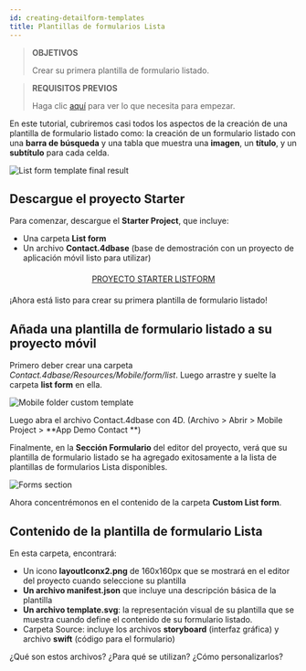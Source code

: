 ```yaml
---
id: creating-detailform-templates
title: Plantillas de formularios Lista
---
```


> **OBJETIVOS**
> 
> Crear su primera plantilla de formulario listado.


> **REQUISITOS PREVIOS**
> 
> Haga clic [aquí](prerequisites.html) para ver lo que necesita para empezar.


En este tutorial, cubriremos casi todos los aspectos de la creación de una plantilla de formulario listado como: la creación de un formulario listado con una **barra de búsqueda** y una tabla que muestra una **imagen**, un **título**, y un **subtítulo** para cada celda.

![List form template final result](assets/en/custom-listform/custom-template-final-result.png)

## Descargue el proyecto Starter

Para comenzar, descargue el **Starter Project**, que incluye:

* Una carpeta **List form**
* Un archivo **Contact.4dbase** (base de demostración con un proyecto de aplicación móvil listo para utilizar)

<div markdown="1" style="text-align: center; margin-top: 20px; margin-bottom: 20px">
<a class="button"
href="https://github.com/4d-for-ios/tutorial-CustomListForm/archive/513e9d4c378ac52a2a4bf84c7a96a132aecfb1c0.zip">PROYECTO STARTER LISTFORM</a>
</div>

¡Ahora está listo para crear su primera plantilla de formulario listado!

## Añada una plantilla de formulario listado a su proyecto móvil

Primero deber crear una carpeta *Contact.4dbase/Resources/Mobile/form/list*. Luego arrastre y suelte la carpeta **list form** en ella.

![Mobile folder custom template](assets/en/custom-listform/mobile-folder-custom-template.png)

Luego abra el archivo Contact.4dbase con 4D. (Archivo > Abrir > Mobile Project > **App Demo Contact **)

Finalmente, en la **Sección Formulario** del editor del proyecto, verá que su plantilla de formulario listado se ha agregado exitosamente a la lista de plantillas de formularios Lista disponibles.

![Forms section](assets/en/custom-listform/custom-listform-template.png)

Ahora concentrémonos en el contenido de la carpeta **Custom List form**.

## Contenido de la plantilla de formulario Lista

En esta carpeta, encontrará:

* Un icono **layoutIconx2.png** de 160x160px que se mostrará en el editor del proyecto cuando seleccione su plantilla
* **Un archivo manifest.json** que incluye una descripción básica de la plantilla
* **Un archivo template.svg**: la representación visual de su plantilla que se muestra cuando define el contenido de su formulario listado.
* Carpeta Source: incluye los archivos **storyboard** (interfaz gráfica) y archivo **swift** (código para el formulario)

¿Qué son estos archivos? ¿Para qué se utilizan? ¿Cómo personalizarlos?
